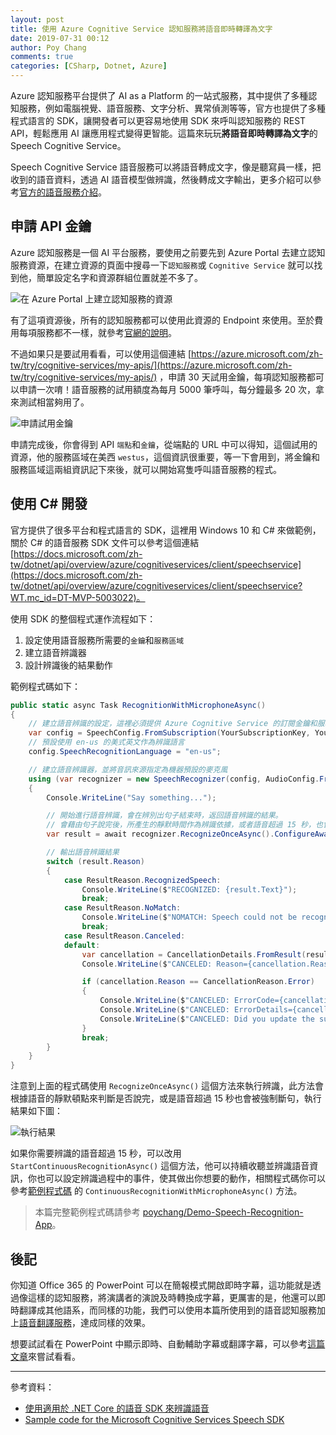 ```yaml
---
layout: post
title: 使用 Azure Cognitive Service 認知服務將語音即時轉譯為文字
date: 2019-07-31 00:12
author: Poy Chang
comments: true
categories: [CSharp, Dotnet, Azure]
---
```


Azure 認知服務平台提供了 AI as a Platform 的一站式服務，其中提供了多種認知服務，例如電腦視覺、語音服務、文字分析、異常偵測等等，官方也提供了多種程式語言的 SDK，讓開發者可以更容易地使用 SDK 來呼叫認知服務的 REST API，輕鬆應用 AI 讓應用程式變得更智能。這篇來玩玩**將語音即時轉譯為文字**的 Speech Cognitive Service。

Speech Cognitive Service 語音服務可以將語音轉成文字，像是聽寫員一樣，把收到的語音資料，透過 AI 語音模型做辨識，然後轉成文字輸出，更多介紹可以參考[官方的語音服務介紹](https://docs.microsoft.com/zh-tw/azure/cognitive-services/Speech-Service/?WT.mc_id=AZ-MVP-5003022)。

## 申請 API 金鑰

Azure 認知服務是一個 AI 平台服務，要使用之前要先到 Azure Portal 去建立認知服務資源，在建立資源的頁面中搜尋一下`認知服務`或 `Cognitive Service` 就可以找到他，簡單設定名字和資源群組位置就差不多了。

![在 Azure Portal 上建立認知服務的資源](https://i.imgur.com/0PHCkRN.png)

有了這項資源後，所有的認知服務都可以使用此資源的 Endpoint 來使用。至於費用每項服務都不一樣，就參考[官網的說明](https://azure.microsoft.com/zh-tw/pricing/details/cognitive-services/)。

不過如果只是要試用看看，可以使用這個連結 [https://azure.microsoft.com/zh-tw/try/cognitive-services/my-apis/](https://azure.microsoft.com/zh-tw/try/cognitive-services/my-apis/) ，申請 30 天試用金鑰，每項認知服務都可以申請一次唷！語音服務的試用額度為每月 5000 筆呼叫，每分鐘最多 20 次，拿來測試相當夠用了。

![申請試用金鑰](https://i.imgur.com/AXPgCzq.png)

申請完成後，你會得到 API `端點`和`金鑰`，從端點的 URL 中可以得知，這個試用的資源，他的服務區域在美西 `westus`，這個資訊很重要，等一下會用到，將金鑰和服務區域這兩組資訊記下來後，就可以開始寫隻呼叫語音服務的程式。

## 使用 C# 開發

官方提供了很多平台和程式語言的 SDK，這裡用 Windows 10 和 C# 來做範例，關於 C# 的語音服務 SDK 文件可以參考這個連結 [https://docs.microsoft.com/zh-tw/dotnet/api/overview/azure/cognitiveservices/client/speechservice](https://docs.microsoft.com/zh-tw/dotnet/api/overview/azure/cognitiveservices/client/speechservice?WT.mc_id=DT-MVP-5003022)。

使用 SDK 的整個程式運作流程如下：

1. 設定使用語音服務所需要的`金鑰`和`服務區域`
2. 建立語音辨識器
3. 設計辨識後的結果動作

範例程式碼如下：

```csharp
public static async Task RecognitionWithMicrophoneAsync()
{
    // 建立語音辨識的設定，這裡必須提供 Azure Cognitive Service 的訂閱金鑰和服務區域
    var config = SpeechConfig.FromSubscription(YourSubscriptionKey, YourServiceRegion);
    // 預設使用 en-us 的美式英文作為辨識語言
    config.SpeechRecognitionLanguage = "en-us";

    // 建立語音辨識器，並將音訊來源指定為機器預設的麥克風
    using (var recognizer = new SpeechRecognizer(config, AudioConfig.FromDefaultMicrophoneInput()))
    {
        Console.WriteLine("Say something...");

        // 開始進行語音辨識，會在辨別出句子結束時，返回語音辨識的結果。
        // 會藉由句子說完後，所產生的靜默時間作為辨識依據，或者語音超過 15 秒，也會處理成斷句。
        var result = await recognizer.RecognizeOnceAsync().ConfigureAwait(false);

        // 輸出語音辨識結果
        switch (result.Reason)
        {
            case ResultReason.RecognizedSpeech:
                Console.WriteLine($"RECOGNIZED: {result.Text}");
                break;
            case ResultReason.NoMatch:
                Console.WriteLine($"NOMATCH: Speech could not be recognized.");
                break;
            case ResultReason.Canceled:
            default:
                var cancellation = CancellationDetails.FromResult(result);
                Console.WriteLine($"CANCELED: Reason={cancellation.Reason}");

                if (cancellation.Reason == CancellationReason.Error)
                {
                    Console.WriteLine($"CANCELED: ErrorCode={cancellation.ErrorCode}");
                    Console.WriteLine($"CANCELED: ErrorDetails={cancellation.ErrorDetails}");
                    Console.WriteLine($"CANCELED: Did you update the subscription info?");
                }
                break;
        }
    }
}
```

注意到上面的程式碼使用 `RecognizeOnceAsync()` 這個方法來執行辨識，此方法會根據語音的靜默頓點來判斷是否說完，或是語音超過 15 秒也會被強制斷句，執行結果如下圖：

![執行結果](https://i.imgur.com/mcmYe5b.png)

如果你需要辨識的語音超過 15 秒，可以改用 `StartContinuousRecognitionAsync()` 這個方法，他可以持續收聽並辨識語音資訊，你也可以設定辨識過程中的事件，使其做出你想要的動作，相關程式碼你可以參考[範例程式碼](https://github.com/poychang/Demo-Speech-Recognition-App/blob/master/Demo-Speech-Recognition-App/Program.cs#L91) 的 `ContinuousRecognitionWithMicrophoneAsync()` 方法。

>本篇完整範例程式碼請參考 [poychang/Demo-Speech-Recognition-App](https://github.com/poychang/Demo-Speech-Recognition-App)。

## 後記

你知道 Office 365 的 PowerPoint 可以在簡報模式開啟即時字幕，這功能就是透過像這樣的認知服務，將演講者的演說及時轉換成字幕，更厲害的是，他還可以即時翻譯成其他語系，而同樣的功能，我們可以使用本篇所使用到的語音認知服務加上[語音翻譯服務](https://azure.microsoft.com/zh-tw/services/cognitive-services/translator-speech-api/)，達成同樣的效果。

想要試試看在 PowerPoint 中顯示即時、自動輔助字幕或翻譯字幕，可以參考[這篇文章](https://support.office.com/zh-tw/article/%E5%9C%A8-powerpoint-%E4%B8%AD%E9%A1%AF%E7%A4%BA%E5%8D%B3%E6%99%82%E3%80%81%E8%87%AA%E5%8B%95%E8%BC%94%E5%8A%A9%E5%AD%97%E5%B9%95%E6%88%96%E7%BF%BB%E8%AD%AF%E5%AD%97%E5%B9%95-68d20e49-aec3-456a-939d-34a79e8ddd5f)來嘗試看看。

----------

參考資料：

* [使用適用於 .NET Core 的語音 SDK 來辨識語音](https://docs.microsoft.com/zh-tw/azure/cognitive-services/speech-service/quickstart-csharp-dotnetcore-windows?WT.mc_id=AZ-MVP-5003022)
* [Sample code for the Microsoft Cognitive Services Speech SDK](https://github.com/Azure-Samples/cognitive-services-speech-sdk)
